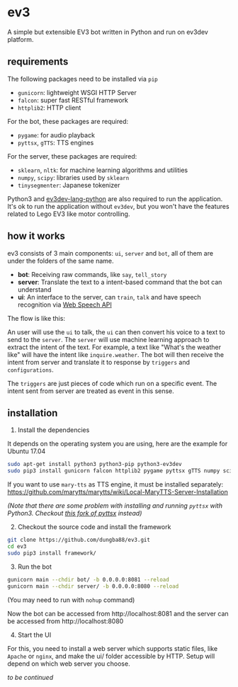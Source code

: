 # ev3

A simple but extensible EV3 bot written in Python and run on ev3dev platform.

## requirements

The following packages need to be installed via `pip`
- `gunicorn`: lightweight WSGI HTTP Server
- `falcon`: super fast RESTful framework
- `httplib2`: HTTP client

For the bot, these packages are required:
- `pygame`: for audio playback
- `pyttsx`, `gTTS`: TTS engines

For the server, these packages are required:
- `sklearn`, `nltk`: for machine learning algorithms and utilities
- `numpy`, `scipy`: libraries used by `sklearn`
- `tinysegmenter`: Japanese tokenizer

Python3 and [ev3dev-lang-python](https://github.com/rhempel/ev3dev-lang-python) are also required to run the application. It's ok to run the application without `ev3dev`, but you won't have the features related to Lego EV3 like motor controlling.

## how it works

ev3 consists of 3 main components: `ui`, `server` and `bot`, all of them are under the folders of the same name.

- **bot**: Receiving raw commands, like `say`, `tell_story`
- **server**: Translate the text to a intent-based command that the bot can understand
- **ui**: An interface to the server, can `train`, `talk` and have speech recognition via [Web Speech API](https://developer.mozilla.org/en-US/docs/Web/API/Web_Speech_API)

The flow is like this:

An user will use the `ui` to talk, the `ui` can then convert his voice to a text to send to the `server`. The `server` will use machine learning approach to extract the intent of the text. For example, a text like "What's the weather like" will have the intent like `inquire.weather`. The bot will then receive the intent from server and translate it to response by `triggers` and `configurations`.

The `triggers` are just pieces of code which run on a specific event. The intent sent from server are treated as event in this sense.

## installation

1. Install the dependencies

It depends on the operating system you are using, here are the example for Ubuntu 17.04

```bash
sudo apt-get install python3 python3-pip python3-ev3dev
sudo pip3 install gunicorn falcon httplib2 pygame pyttsx gTTS numpy scipy sklearn nltk tinysegmenter
```

If you want to use `mary-tts` as TTS engine, it must be installed separately:
https://github.com/marytts/marytts/wiki/Local-MaryTTS-Server-Installation

*(Note that there are some problem with installing and running `pyttsx` with Python3. Checkout [this fork of pyttsx](https://github.com/Julian-O/pyttsx) instead)*

2. Checkout the source code and install the framework
```bash
git clone https://github.com/dungba88/ev3.git
cd ev3
sudo pip3 install framework/
```

3. Run the bot
```bash
gunicorn main --chdir bot/ -b 0.0.0.0:8081 --reload
gunicorn main --chdir server/ -b 0.0.0.0:8080 --reload
```

(You may need to run with `nohup` command)

Now the bot can be accessed from http://localhost:8081 and the server can be accessed from http://localhost:8080

4. Start the UI

For this, you need to install a web server which supports static files, like `Apache` or `nginx`, and make the ui/ folder accessible by HTTP. Setup will depend on which web server you choose.

*to be continued*
